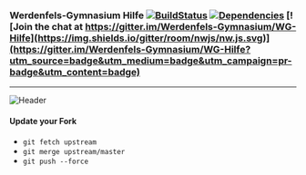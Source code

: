 ### Werdenfels-Gymnasium Hilfe [![BuildStatus](https://img.shields.io/travis/Werdenfels-Gymnasium/WG-Hilfe/master.svg)](https://travis-ci.org/Werdenfels-Gymnasium/WG-Hilfe) [![Dependencies](https://img.shields.io/david/Werdenfels-Gymnasium/WG-Hilfe.svg)](https://david-dm.org/Werdenfels-Gymnasium/WG-Hilfe) [![Join the chat at https://gitter.im/Werdenfels-Gymnasium/WG-Hilfe](https://img.shields.io/gitter/room/nwjs/nw.js.svg)](https://gitter.im/Werdenfels-Gymnasium/WG-Hilfe?utm_source=badge&utm_medium=badge&utm_campaign=pr-badge&utm_content=badge)
-------
![Header](src/img/werdenfelsgymnasium.jpg)

#### Update your Fork
- ```git fetch upstream```
- ```git merge upstream/master```
- ```git push --force```

